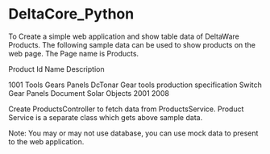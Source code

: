 # DeltaCore_Python

To Create a simple web application and show table data of DeltaWare Products. The following sample data can be used to show products on the web page. The Page name is Products.

Product Id
Name
Description

1001
Tools Gears
Panels
DcTonar
Gear tools production specification
Switch Gear Panels
Document Solar Objects
2001
2008

Create ProductsController to fetch data from ProductsService. Product Service is a separate class which gets above sample data.

Note: You may or may not use database, you can use mock data to present to the web
application.
